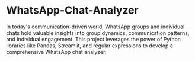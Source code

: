 # WhatsApp-Chat-Analyzer
In today's communication-driven world, WhatsApp groups and individual chats hold valuable insights into group dynamics, communication patterns, and individual engagement. This project leverages the power of Python libraries like Pandas, Streamlit, and regular expressions to develop a comprehensive WhatsApp chat analyzer.
